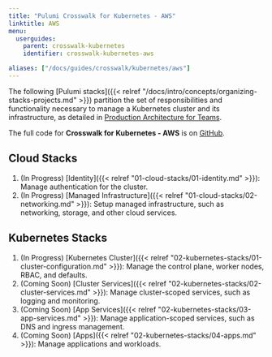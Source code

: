 ```yaml
---
title: "Pulumi Crosswalk for Kubernetes - AWS"
linktitle: AWS
menu:
  userguides:
    parent: crosswalk-kubernetes
    identifier: crosswalk-kubernetes-aws

aliases: ["/docs/guides/crosswalk/kubernetes/aws"]
---
```


The following [Pulumi stacks]({{< relref
"/docs/intro/concepts/organizing-stacks-projects.md" >}}) partition the set of
responsibilities and functionality necessary to manage a Kubernetes cluster and
its infrastructure, as detailed in [Production Architecture for Teams][prod-arch-for-teams].

The full code for **Crosswalk for Kubernetes - AWS** is on [GitHub][gh-repo].

## Cloud Stacks

  1. (In Progress) [Identity]({{< relref "01-cloud-stacks/01-identity.md" >}}): Manage authentication for the cluster.
  1. (In Progress) [Managed Infrastructure]({{< relref "01-cloud-stacks/02-networking.md" >}}): Setup managed infrastructure, such as networking, storage, and other cloud services.

## Kubernetes Stacks
  1. (In Progress) [Kubernetes Cluster]({{< relref "02-kubernetes-stacks/01-cluster-configuration.md" >}}): Manage the control plane, worker nodes, RBAC, and defaults.
  1. (Coming Soon) [Cluster Services]({{< relref "02-kubernetes-stacks/02-cluster-services.md" >}}): Manage cluster-scoped services, such as logging and monitoring.
  1. (Coming Soon) [App Services]({{< relref "02-kubernetes-stacks/03-app-services.md" >}}): Manage application-scoped services, such as DNS and ingress management. 
  1. (Coming Soon) [Apps]({{< relref "02-kubernetes-stacks/04-apps.md" >}}): Manage applications and workloads.  

[gh-repo]: https://github.com/metral/kubernetes-the-prod-way/tree/metral/crosswalk/aws
[prod-arch-for-teams]: /docs/guides/crosswalk/kubernetes/introduction/01-architecture/
